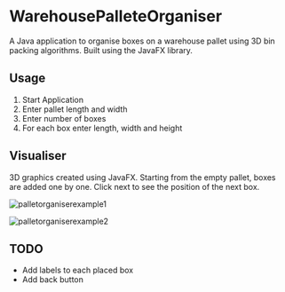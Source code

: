 # WarehousePalleteOrganiser
A Java application to organise boxes on a warehouse pallet using 3D bin packing algorithms. Built using the JavaFX library.

## Usage
1. Start Application
2. Enter pallet length and width
3. Enter number of boxes
4. For each box enter length, width and height

## Visualiser
3D graphics created using JavaFX. Starting from the empty pallet, boxes are added one by one. Click next to see the position of the next box.

![palletorganiserexample1](https://user-images.githubusercontent.com/57597103/132107907-1ac815dc-cb5a-434a-8163-73b1c2454478.png)

![palletorganiserexample2](https://user-images.githubusercontent.com/57597103/132107910-7e88b5e9-5f85-4977-b730-7865aa1874db.png)

## TODO
* Add labels to each placed box
* Add back button
